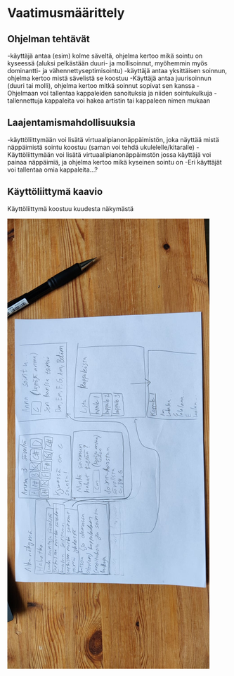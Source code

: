 # Vaatimusmäärittely
## Ohjelman tehtävät 
-käyttäjä antaa (esim) kolme säveltä, ohjelma kertoo mikä sointu on kyseessä (aluksi pelkästään duuri- ja mollisoinnut, myöhemmin myös dominantti- ja vähennettyseptimisointu)
-käyttäjä antaa yksittäisen soinnun, ohjelma kertoo mistä sävelistä se koostuu
-Käyttäjä antaa juurisoinnun (duuri tai molli), ohjelma kertoo mitkä soinnut sopivat sen kanssa
-Ohjelmaan voi tallentaa kappaleiden sanoituksia ja niiden sointukulkuja
-tallennettuja kappaleita voi hakea artistin tai kappaleen nimen mukaan


## Laajentamismahdollisuuksia
-käyttöliittymään voi lisätä virtuaalipianonäppäimistön, joka näyttää mistä näppäimistä sointu koostuu (saman voi tehdä ukulelelle/kitaralle)
-Käyttöliittymään voi lisätä virtuaalipianonäppäimstön jossa käyttäjä voi painaa näppäimiä, ja ohjelma kertoo mikä kyseinen sointu on 
-Eri käyttäjät voi tallentaa omia kappaleita...?


## Käyttöliittymä kaavio
Käyttöliittymä koostuu kuudesta näkymästä

![Käyttöliittymakaavio](/dokumentaatio/kuvat/kayttoliittymakaavio.jpg)

